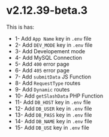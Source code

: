 # v2.12.39-beta.3

This is has:

* 1- Add `App Name` key in `.env` file
* 2- Add `DEV_MODE` key in `.env` file
* 3- Add Developement mode
* 4- Add MySQL Connection
* 5- Add `400` error page
* 6- Add `405` error page
* 7- Add `submitData` JS Function
* 8- Add `RequestType` routes
* 9- Add `Dynamic` routes
* 10- Add `getSlashData` PHP Function
* 11- Add `DB_HOST` key in `.env` file
* 12- Add `DB_USER` key in `.env` file
* 13- Add `DB_PASS` key in `.env` file
* 14- Add `DB_NAME` key in `.env` file
* 15- Add `DB_USE` key in `.env` file
